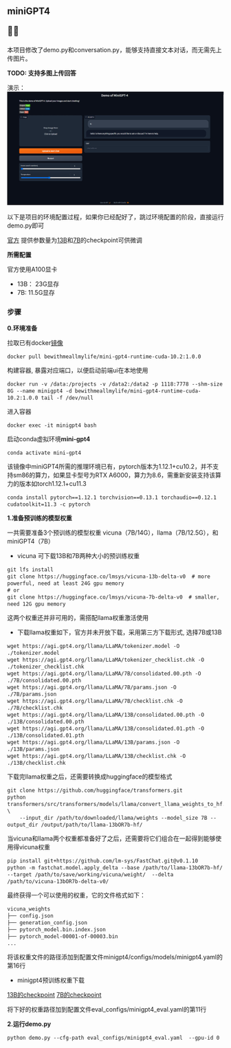 
## miniGPT4 <p>🚀🚀</p>
本项目修改了demo.py和conversation.py，能够支持直接文本对话，而无需先上传图片。

**TODO: 支持多图上传回答**

演示：
![show](./examples/e5b0d467fa14e2aa9b77a46b828a4e0.png)

以下是项目的环境配置过程，如果你已经配好了，跳过环境配置的阶段，直接运行demo.py即可

[官方](https://github.com/Vision-CAIR/MiniGPT-4)
提供参数量为[13B](https://drive.google.com/file/d/1a4zLvaiDBr-36pasffmgpvH5P7CKmpze/view)和[7B](https://drive.google.com/file/d/1a4zLvaiDBr-36pasffmgpvH5P7CKmpze/view)的checkpoint可供微调 

**所需配置** 

官方使用A100显卡
* 13B： 23G显存
* 7B: 11.5G显存

### 步骤
**0.环境准备**

拉取已有docker[镜像](https://hub.docker.com/r/bewithmeallmylife/mini-gpt4-runtime-cuda-10.2)
```commandline
docker pull bewithmeallmylife/mini-gpt4-runtime-cuda-10.2:1.0.0
```
构建容器, 暴露对应端口，以便启动前端ui在本地使用
```commandline
docker run -v /data:/projects -v /data2:/data2 -p 1118:7778 --shm-size 8G --name minigpt4 -d bewithmeallmylife/mini-gpt4-runtime-cuda-10.2:1.0.0 tail -f /dev/null
```
进入容器
```commandline
docker exec -it minigpt4 bash
```
启动conda虚拟环境**mini-gpt4**
```commandline
conda activate mini-gpt4
```
该镜像中miniGPT4所需的推理环境已有，pytorch版本为1.12.1+cu10.2，并不支持sm86的算力，如果显卡型号为RTX A6000，算力为8.6，需重新安装支持该算力的版本如torch1.12.1+cu11.3 
```commandline
conda install pytorch==1.12.1 torchvision==0.13.1 torchaudio==0.12.1 cudatoolkit=11.3 -c pytorch
```

**1.准备预训练的模型权重**

一共需要准备3个预训练的模型权重 vicuna（7B/14G），llama（7B/12.5G），和miniGPT4（7B）
* vicuna
可下载13B和7B两种大小的预训练权重
```commandline
git lfs install
git clone https://huggingface.co/lmsys/vicuna-13b-delta-v0  # more powerful, need at least 24G gpu memory
# or
git clone https://huggingface.co/lmsys/vicuna-7b-delta-v0  # smaller, need 12G gpu memory
```
这两个权重还并非可用的，需搭配llama权重激活使用
* 下载llama权重如下，官方并未开放下载，采用第三方下载形式, 选择7B或13B
```commandline
wget https://agi.gpt4.org/llama/LLaMA/tokenizer.model -O ./tokenizer.model
wget https://agi.gpt4.org/llama/LLaMA/tokenizer_checklist.chk -O ./tokenizer_checklist.chk
wget https://agi.gpt4.org/llama/LLaMA/7B/consolidated.00.pth -O ./7B/consolidated.00.pth
wget https://agi.gpt4.org/llama/LLaMA/7B/params.json -O ./7B/params.json
wget https://agi.gpt4.org/llama/LLaMA/7B/checklist.chk -O ./7B/checklist.chk
wget https://agi.gpt4.org/llama/LLaMA/13B/consolidated.00.pth -O ./13B/consolidated.00.pth
wget https://agi.gpt4.org/llama/LLaMA/13B/consolidated.01.pth -O ./13B/consolidated.01.pth
wget https://agi.gpt4.org/llama/LLaMA/13B/params.json -O ./13B/params.json
wget https://agi.gpt4.org/llama/LLaMA/13B/checklist.chk -O ./13B/checklist.chk
```
下载完llama权重之后，还需要转换成huggingface的模型格式
```commandline
git clone https://github.com/huggingface/transformers.git
python transformers/src/transformers/models/llama/convert_llama_weights_to_hf.py \
    --input_dir /path/to/downloaded/llama/weights --model_size 7B --output_dir /output/path/to/llama-13bOR7b-hf/
```
当vicuna和llama两个权重都准备好了之后，还需要将它们组合在一起得到能够使用得vicuna权重
```commandline
pip install git+https://github.com/lm-sys/FastChat.git@v0.1.10
python -m fastchat.model.apply_delta --base /path/to/llama-13bOR7b-hf/  --target /path/to/save/working/vicuna/weight/  --delta /path/to/vicuna-13bOR7b-delta-v0/
```
最终获得一个可以使用的权重，它的文件格式如下：
```commandline
vicuna_weights
├── config.json
├── generation_config.json
├── pytorch_model.bin.index.json
├── pytorch_model-00001-of-00003.bin
...   
```
将该权重文件的路径添加到配置文件minigpt4/configs/models/minigpt4.yaml的第16行
* minigpt4预训练权重下载

[13B的checkpoint](https://drive.google.com/file/d/1a4zLvaiDBr-36pasffmgpvH5P7CKmpze/view?usp=share_link)
[7B的checkpoint](https://drive.google.com/file/d/1RY9jV0dyqLX-o38LrumkKRh6Jtaop58R/view?usp=sharing)

将下好的权重路径加到配置文件eval_configs/minigpt4_eval.yaml的第11行

**2.运行demo.py**
```commandline
python demo.py --cfg-path eval_configs/minigpt4_eval.yaml  --gpu-id 0
```
